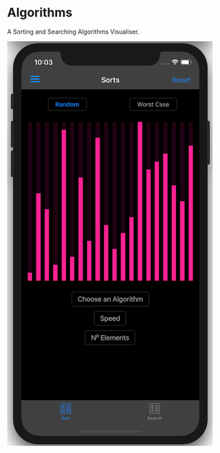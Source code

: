 # Algorithms
 
A Sorting and Searching Algorithms Visualiser. 

![](Screenshots/Screenshot%202020-06-17%20at%2022.03.07.png)
